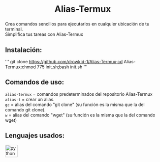 <h1 align="center">Alias-Termux</h1>

###

<p align="left">Crea comandos sencillos para ejecutarlos en cualquier ubicación de tu terminal.<br>Simplifica tus tareas con Alias-Termux</p>

###

<h2 align="left">Instalación:</h2>

'''
git clone https://github.com/drowkid-1/Alias-Termux;cd Alias-Termux;chmod 775 init.sh;bash init.sh
'''

<h2 align="left">Comandos de uso: </h2>
<code>alias-termux</code> = comandos predeterminados del repositorio Alias-Termux </ br>
<br><code>alias-t</code> = crear un alias.
<br><code>gc</code> = alias del comando "git clone" (su función es la misma que la del comando git clone).
<br><code>w</code> = alias del comando "wget" (su función es la misma que la del comando wget)
<h2 align="left">Lenguajes usados: </h2>
<div align="left">
  <img src="https://cdn.jsdelivr.net/gh/devicons/devicon/icons/python/python-original.svg" height="40" alt="python logo"  />
</div>

###
